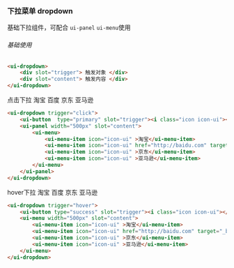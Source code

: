 ### 下拉菜单 dropdown
基础下拉组件，可配合 `ui-panel` `ui-menu`使用

###### 基础使用
``` html
<ui-dropdown>
	<div slot="trigger"> 触发对象 </div>
	<div slot="content"> 触发内容 </div>
</ui-dropdown>
```

<ui-dropdown trigger="click">
	<ui-button  type="primary" slot="trigger"><i class="icon icon-ui"></i>点击下拉</ui-button>
	<ui-panel width="500px" slot="content">
		<ui-menu>
			<ui-menu-item icon="icon-ui" >淘宝</ui-menu-item>
			<ui-menu-item icon="icon-ui" href="http://baidu.com" target="_blank" current>百度</ui-menu-item>
			<ui-menu-item icon="icon-ui" >京东</ui-menu-item>
			<ui-menu-item icon="icon-ui" >亚马逊</ui-menu-item>
		</ui-menu>
	</ui-panel>
</ui-dropdown>

``` html
<ui-dropdown trigger="click">
	<ui-button  type="primary" slot="trigger"><i class="icon icon-ui"></i>点击下拉</ui-button>
	<ui-panel width="500px" slot="content">
		<ui-menu>
			<ui-menu-item icon="icon-ui" >淘宝</ui-menu-item>
			<ui-menu-item icon="icon-ui" href="http://baidu.com" target="_blank" current>百度</ui-menu-item>
			<ui-menu-item icon="icon-ui" >京东</ui-menu-item>
			<ui-menu-item icon="icon-ui" >亚马逊</ui-menu-item>
		</ui-menu>
	</ui-panel>
</ui-dropdown>
```

<ui-dropdown trigger="hover">
	<ui-button type="success" slot="trigger"><i class="icon icon-user"></i>hover下拉</ui-button>
	<ui-menu width="500px" slot="content">
		<ui-menu-item icon="icon-ui" >淘宝</ui-menu-item>
		<ui-menu-item icon="icon-ui" href="http://baidu.com" target="_blank" current>百度</ui-menu-item>
		<ui-menu-item icon="icon-ui" >京东</ui-menu-item>
		<ui-menu-item icon="icon-ui" >亚马逊</ui-menu-item>
	</ui-menu>
</ui-dropdown>


``` html
<ui-dropdown trigger="hover">
	<ui-button type="success" slot="trigger"><i class="icon icon-ui"></i>hover下拉</ui-button>
	<ui-menu width="500px" slot="content">
		<ui-menu-item icon="icon-ui" >淘宝</ui-menu-item>
		<ui-menu-item icon="icon-ui" href="http://baidu.com" target="_blank" current>百度</ui-menu-item>
		<ui-menu-item icon="icon-ui" >京东</ui-menu-item>
		<ui-menu-item icon="icon-ui" >亚马逊</ui-menu-item>
	</ui-menu>
</ui-dropdown>
```
